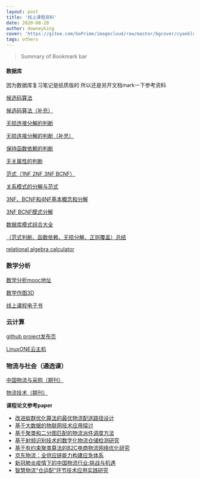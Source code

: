 ```yaml
---
layout: post
title: '线上课程资料'
date: 2020-08-20
author: downeyking
cover: 'https://gitee.com/GoPrime/imagecloud/raw/master/bgcover/cyanblue.png'
tags: others
---
```


> Summary of Bookmark bar



#### 数据库

因为数据库复习笔记是纸质版的 所以还是另开文档mark一下参考资料

[候选码算法](https://blog.csdn.net/Game_Zmh/article/details/88059438?utm_medium=distribute.pc_relevant.none-task-blog-BlogCommendFromBaidu-5.nonecase&depth_1-utm_source=distribute.pc_relevant.none-task-blog-BlogCommendFromBaidu-5.nonecase)

[候选码算法（补充）](https://www.jianshu.com/p/e3eb1dcac59d)

[无损连接分解的判断](https://blog.csdn.net/Wonz5130/article/details/80502746)

[无损连接分解的判断（补充）](https://wenku.baidu.com/view/b0f18770fab069dc5122012c.html)

[保持函数依赖的判断](https://blog.csdn.net/Summer41074/article/details/5634699?utm_medium=distribute.pc_relevant.none-task-blog-BlogCommendFromMachineLearnPai2-6.channel_param&depth_1-utm_source=distribute.pc_relevant.none-task-blog-BlogCommendFromMachineLearnPai2-6.channel_param)

[无关属性的判断](http://blog.sina.com.cn/s/blog_a2235c390101d4qo.html)

[范式（1NF 2NF 3NF BCNF）](https://www.cnblogs.com/haore147/p/3902968.html)

[关系模式的分解与范式](https://blog.csdn.net/xingchenhy/article/details/71424906)

[3NF、BCNF和4NF基本概念和分解](https://blog.csdn.net/yuyang_z/article/details/79115991)

[3NF BCNF模式分解](https://blog.csdn.net/Wonz5130/article/details/80466282)

[数据库模式综合大全](https://blog.csdn.net/YzarrK/article/details/88579209)

[（范式判断、函数依赖、无损分解、正则覆盖）总结](https://blog.csdn.net/sinat_27169251/article/details/51725980)

[relational algebra calculator](https://dbis-uibk.github.io/relax/calc.htm#)



### 数学分析

[数学分析mooc地址](http://i.chaoxing.com/base?fid=14743&wfworg=false&tid=0)

[数学作图3D](https://www.geogebra.org/3d)

[线上课程电子书](http://jw.scut.edu.cn/zhinan/cms/category/index.do?id=ff8080816ff6cb450170335a008e0030)



### 云计算

[github project发布页](https://github.com/dongcc/scut)

[LinuxONE云主机](https://www.ibm.com/account/reg/us-en/login?formid=urx-30875&d=https%3A%2F%2Fdeveloper.ibm.com%2Fcomponents%2Fibm-linuxone%2Fgettingstarted%2F&lang=en_US&target=https%3A%2F%2Fdeveloper.ibm.com%2Fdwwi%2Fjsp%2Fp%2Fpostregister.jsp%3Fd%3Dhttps%3A%2F%2Fdeveloper.ibm.com%2Fcomponents%2Fibm-linuxone%2Fgettingstarted%2F%26lang%3Den_US)



### 物流与社会（通选课）

[中国物流与采购（期刊）](http://navi.cnki.net/knavi/JournalDetail?pcode=CJFD&pykm=ZWZJ&Year=&Issue=&Entry=&uid=WEEvREcwSlJHSldRa1Fhb09pSnNwRnNFQ0ZINkUydHoyUEJzcmNNdmtOOD0=$9A4hF_YAuvQ5obgVAqNKPCYcEjKensW4ggI8Fm4gTkoUKaID8j8gFw!!)

[物流技术（期刊）](http://navi.cnki.net/knavi/JournalDetail?pcode=CJFD&pykm=WLJS)

**课程论文参考paper**

- [改进蚁群优化算法的最优物流配送路径设计](https://kns.cnki.net/KCMS/detail/detail.aspx?dbcode=CJFQ&dbname=CJFDLAST2020&filename=XDDJ202009026&v=MzI2ODBGckNVUjdxZmIrUnZGeW5sVTczQlBTblBaTEc0SE5ITXBvOUhZb1I4ZVgxTHV4WVM3RGgxVDNxVHJXTTE=)
- [基于大数据的物联网技术应用探讨](https://kns.cnki.net/KCMS/detail/detail.aspx?dbcode=CJFQ&dbname=CJFDLAST2020&filename=WXXJ202008061&v=MjczMjBlWDFMdXhZUzdEaDFUM3FUcldNMUZyQ1VSN3FmYitSdkZ5bmxVYnpLTWpYVFpMRzRITkhNcDQ5RFpZUjg=)
- [基于聚类和二分图匹配的物流派件调度方法](https://kns.cnki.net/kns/detail/detail.aspx?QueryID=23&CurRec=1&recid=&FileName=JSLG202003005&DbName=CJFDLAST2020&DbCode=CJFQ&yx=A&pr=&URLID=32.1668.n.20200429.1429.010&bsm=QK0201;)
- [基于射频识别技术的数字化物流仓储检测研究](https://kns.cnki.net/kns/detail/detail.aspx?QueryID=26&CurRec=1&recid=&FileName=ZDYY202004026&DbName=CJFDLAST2020&DbCode=CJFQ&yx=&pr=&URLID=&bsm=QK0203;)
- [基于有约束聚类算法的B2C电商物流网络优化研究](https://kns.cnki.net/KCMS/detail/detail.aspx?dbcode=CMFD&dbname=CMFD201601&filename=1015807661.nh&v=MDA4MjhiK1J2RnlubFZMN0lWRjI2Rzd1NEdkZktycEViUElSOGVYMUx1eFlTN0RoMVQzcVRyV00xRnJDVVI3cWY=)
- [京东物流：全供应链能力构建应急体系](https://kns.cnki.net/KCMS/detail/detail.aspx?dbcode=CJFQ&dbname=CJFDLAST2020&filename=ZWZJ202008003&v=MTA3NzBoMVQzcVRyV00xRnJDVVI3cWZiK1J2RnlubFZMekxQenJSWkxHNEhOSE1wNDlGWjRSOGVYMUx1eFlTN0Q=)
- [新冠肺炎疫情下的中国物流行业:挑战与机遇](https://kns.cnki.net/kns/detail/detail.aspx?QueryID=35&CurRec=1&recid=&FileName=LTKJ202005034&DbName=CJFDLAST2020&DbCode=CJFQ&yx=&pr=&URLID=&bsm=QK0503;QS0503;QK0203;QS0103;)
- [智慧物流“仓运配”环节技术应用实践研究](https://kns.cnki.net/KCMS/detail/detail.aspx?dbcode=CJFQ&dbname=CJFDLAST2019&filename=SDDD201901023&v=MjM3NDkrUnZGeW5sVXIzS05pblBhckc0SDlqTXJvOUhaNFI4ZVgxTHV4WVM3RGgxVDNxVHJXTTFGckNVUjdxZmI=)




